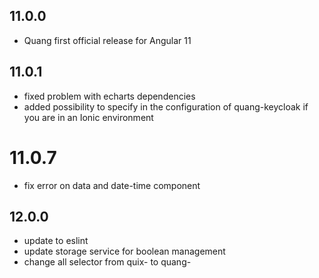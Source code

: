 ## 11.0.0

* Quang first official release for Angular 11

## 11.0.1

* fixed problem with echarts dependencies
* added possibility to specify in the configuration of quang-keycloak if you are in an Ionic environment

# 11.0.7

* fix error on data and date-time component

## 12.0.0

* update to eslint
* update storage service for boolean management
* change all selector from quix- to quang-
